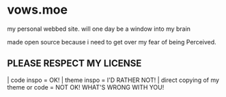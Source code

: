 # vows.moe
my personal webbed site. will one day be a window into my brain

made open source because i need to get over my fear of being Perceived.


## PLEASE RESPECT MY LICENSE
| code inspo = OK!
| theme inspo = I'D RATHER NOT!
| direct copying of my theme or code = NOT OK! WHAT'S WRONG WITH YOU!
